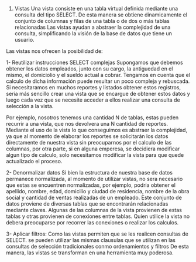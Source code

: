 1. Vistas
Una vista consiste en una tabla virtual definida mediante una consulta del tipo SELECT.
De esta manera se obtiene dinamicamente el conjunto de columnas y filas de una tabla o de dos o más tablas relacionadas
Las vistas ayudan a abstraer la complejidad de una consulta, simplificando la visión de la base de datos que tiene un usuario.

Las vistas nos ofrecen la posibilidad de:

1- Reutilizar instrucciones SELECT complejas
Supongamos que debemos obtener los datos empleados, junto con su cargo, la antiguedad en el mismo, el domiciolio y el sueldo actual a cobrar. Tengamos en cuenta que el calculo de dicha información puede resultar un poco compleja y rebuscada. Si necesitaramos en muchos reportes y listados obtener estos registros, sería más sencillo crear una vista que se encargue de obtener estos datos y luego cada vez que se necesite acceder a ellos realizar una consulta de selección a la vista.

Por ejemplo, nosotros tenemos
una cantidad N de tablas, estas pueden recurrir a una vista, que nos devolvera una N cantidad de reportes.
Mediante el uso de la vista lo que conseguimos es abstraer la complejidad, ya que al momento de elaborar los reportes se solicitarán los datos directamente de nuestra vista sin preocuparnos por el calculo de las columnas, por otra parte, si en alguna emperesa, se decidiera modificar algun tipo de calculo, solo necesitamos modificar la vista para que quede actualizado el proceso.

2- Denormalizar datos
Si bien la estructura de nuestra base de datos permanece normalizada, al momento de utilizar vistas, no sera necesario que estas se encuentren normalizadas, por ejemplo, podria obtener el apellido, nombre, edad, domicilio y ciudad de residencia, nombre de la obra social y cantidad de ventas realizadas de un empleado. Este conjunto de datos proviene de diversas tablas que se encontrarán relacionadas mediante claves. Algunas de las columnas de la vista provienen de estas tablas y otras provienen de conexiones entre tablas.
Quien utilice la vista no debera preocuparse por recorrer las conexiones o realizar los calculos.

3- Aplicar filtros:
Como las vistas permiten que se les realicen consultas de SELECT. se pueden utilizar las mismas clausulas que se utilizan en las consultas de selección tradicionales conmo ordenamientos y filtros
De esta manera, las vistas se transforman en una herramienta muy poderosa.

